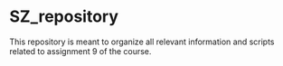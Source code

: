 # SZ_repository
This repository is meant to organize all relevant information and scripts related to assignment 9 of the course.

